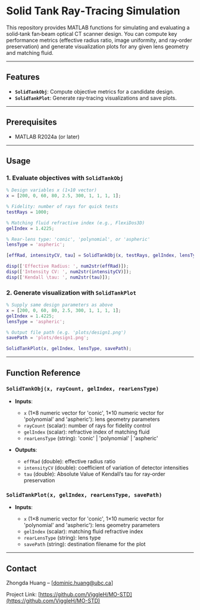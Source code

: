 # Solid Tank Ray‑Tracing Simulation

This repository provides MATLAB functions for simulating and evaluating a solid‑tank fan‑beam optical CT scanner design. You can compute key performance metrics (effective radius ratio, image uniformity, and ray‑order preservation) and generate visualization plots for any given lens geometry and matching fluid.

---

## Features

* **`SolidTankObj`**: Compute objective metrics for a candidate design.
* **`SolidTankPlot`**: Generate ray‑tracing visualizations and save plots.

---

## Prerequisites

* MATLAB R2024a (or later)

---



## Usage

### 1. Evaluate objectives with `SolidTankObj`

```matlab
% Design variables x (1×10 vector)
x = [200, 0, 60, 80, 2.5, 300, 1, 1, 1, 1];

% Fidelity: number of rays for quick tests
testRays = 1000;  

% Matching fluid refractive index (e.g., FlexiDos3D)
gelIndex = 1.4225;  

% Rear‑lens type: 'conic', 'polynomial', or 'aspheric'
lensType = 'aspheric';

[effRad, intensityCV, tau] = SolidTankObj(x, testRays, gelIndex, lensType);

disp(['Effective Radius: ', num2str(effRad)]);
disp(['Intensity CV: ', num2str(intensityCV)]);
disp(['Kendall \tau: ', num2str(tau)]);
```

### 2. Generate visualization with `SolidTankPlot`

```matlab
% Supply same design parameters as above
x = [200, 0, 60, 80, 2.5, 300, 1, 1, 1, 1];
gelIndex = 1.4225;
lensType = 'aspheric';

% Output file path (e.g. 'plots/design1.png')
savePath = 'plots/design1.png';

SolidTankPlot(x, gelIndex, lensType, savePath);
```

---

## Function Reference

### `SolidTankObj(x, rayCount, gelIndex, rearLensType)`

* **Inputs**:

  * `x` (1×8 numeric vector for 'conic', 1×10 numeric vector for 'polynomial' and 'aspheric'): lens geometry parameters
  * `rayCount` (scalar): number of rays for fidelity control
  * `gelIndex` (scalar): refractive index of matching fluid
  * `rearLensType` (string): 'conic' | 'polynomial' | 'aspheric'
* **Outputs**:

  * `effRad` (double): effective radius ratio
  * `intensityCV` (double): coefficient of variation of detector intensities
  * `tau` (double): Absolute Value of Kendall’s tau for ray‐order preservation

### `SolidTankPlot(x, gelIndex, rearLensType, savePath)`

* **Inputs**:

  * `x` (1×8 numeric vector for 'conic', 1×10 numeric vector for 'polynomial' and 'aspheric'): lens geometry parameters
  * `gelIndex` (scalar): matching fluid refractive index
  * `rearLensType` (string): lens type
  * `savePath` (string): destination filename for the plot

---

## Contact

Zhongda Huang – \[[dominic.huang@ubc.ca](mailto:dominic.huang@ubc.ca)]

Project Link: [https://github.com/ViggleH/MO-STD](https://github.com/ViggleH/MO-STD)
